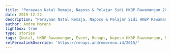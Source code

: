 ```yaml
---
title: "Perayaan Natal Remaja, Naposo & Pelajar Sidi HKBP Rawamangun 2015"
date: 2015-12-22
description: "Perayaan Natal Remaja, Naposo & Pelajar Sidi HKBP Rawamangun Tahun 2015"
author: Andre Moreno
lightbox: true
type: stories
tags: [Natal, HKBP Rawamangun, Event, Renaps, Naposo HKBP Rawamangun, Remaja HKBP Rawamangun]
relPermalinkOverride: 'https://renaps.andremoreno.id/2015/'
---
```



